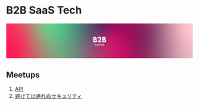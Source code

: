 # B2B SaaS Tech

![](/assets/images/banner-960x180.png)

## Meetups

1. [API]()
1. [避けては通れぬセキュリティ](https://gitpitch.com/b2b-saas-tech/b2b-saas-tech?p=meetups/2)
